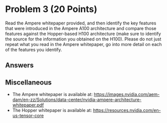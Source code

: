 # Problem 3 (20 Points)

Read the Ampere whitepaper provided, and then identify the key features that were introduced in the Ampere A100 architecture and compare those features against the Hopper-based H100 architecture (make sure to identify the source for the information you obtained on the H100). Please do not just repeat what you read in the Ampere whitepaper, go into more detail on each of the features you identify.

## Answers



## Miscellaneous
- The Ampere whitepaper is available at: https://images.nvidia.com/aem-dam/en-zz/Solutions/data-center/nvidia-ampere-architecture-whitepaper.pdf
- The Hopper whitepaper is available at: https://resources.nvidia.com/en-us-tensor-core